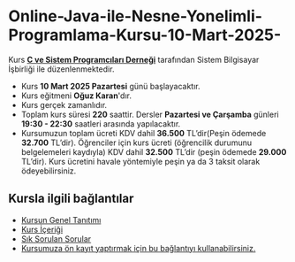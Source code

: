 # Online-Java-ile-Nesne-Yonelimli-Programlama-Kursu-10-Mart-2025-

Kurs [__C ve Sistem Programcıları Derneği__](http://www.csystem.org/) tarafından Sistem Bilgisayar İşbirliği ile düzenlenmektedir.
+ Kurs __10 Mart 2025 Pazartesi__ günü başlayacaktır.
+ Kurs eğitmeni __Oğuz Karan__'dır.
+ Kurs gerçek zamanlıdır.
+ Toplam kurs süresi __220__ saattir. Dersler __Pazartesi ve Çarşamba__ günleri __19:30 - 22:30__ saatleri arasında yapılacaktır.
+ Kursumuzun toplam ücreti KDV dahil __36.500__ TL’dir(Peşin ödemede __32.700__ TL’dir). Öğrenciler için kurs ücreti (öğrencilik durumunu belgelemeleri kaydıyla) KDV dahil __32.500__ TL’dir (peşin ödemede __29.000__ TL’dir). Kurs ücretini havale yöntemiyle peşin ya da 3 taksit olarak ödeyebilirsiniz.
## Kursla ilgili bağlantılar
+ [Kursun Genel Tanıtımı](https://github.com/CSD-1993/Online-Java-ile-Nesne-Yonelimli-Programlama-Kursu-13-Temmuz-2024/blob/main/kurs_tanitimi.md)
+ [Kurs İçeriği](https://github.com/CSD-1993/Online-Java-ile-Nesne-Yonelimli-Programlama-Kursu-13-Temmuz-2024/blob/main/kurs_icerigi.md)
+ [Sık Sorulan Sorular](https://github.com/CSD-1993/Online-Java-ile-Nesne-Yonelimli-Programlama-Kursu-13-Temmuz-2024/blob/main/sss.md)
+ [Kursumuza ön kayıt yaptırmak için bu bağlantıyı kullanabilirsiniz.](https://us02web.zoom.us/meeting/register/tZEkcumorzkvHtebLRP9a_7zsE-HulIm4TyU#/registration)
